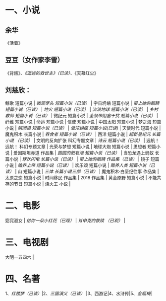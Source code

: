 # 一、小说
## 余华 
 《活着》
## 豆豆（女作家李雪）
 《背叛》、*《遥远的救世主》（已读）*、《天幕红尘》 
## 刘慈欣：
 鲸歌 短篇小说 | *微观尽头 短篇小说（已读）* | 宇宙坍缩 短篇小说 | *带上她的眼睛 短篇小说（已读）* | 
 *地火 短篇小说（已读）* | *流浪地球 短篇小说（已读）* | *乡村教师 短篇小说（已读）* | 微纪元 短篇小说 |
 *全频带阻塞干扰 短篇小说（已读）* | 纤维 短篇小说 | 命运 短篇小说 | 信使 短篇小说 |
 中国太阳 短篇小说 | 梦之海 短篇小说 | *朝闻道 短篇小说（已读）* | *混沌蝴蝶 短篇小说(已读)* |
 天使时代 短篇小说 | 魔鬼积木 长篇小说 | *吞食者 短篇小说（已读）* | 西洋 短篇小说 |
 *超新星纪元 长篇小说 （已读）* | 文明的反向扩张 科幻专题文章 | *诗云 短篇小说（已读）* | 远航！远航！ 科幻专题文章 |
 光荣与梦想 短篇小说 | 地球大炮 短篇小说 | 思想者 短篇小说 | 爱因斯坦赤道 作品集 | *圆圆的肥皂泡 短篇小说（已读）* |
 当恐龙遇上蚂蚁 长篇小说 | *球状闪电 长篇小说（已读）*  |  *带上她的眼睛 作品集（已读）* | 镜子 短篇小说 |
 *赡养上帝 短篇小说（已读）* | 欢乐颂 短篇小说 | *赡养人类 短篇小说（已读）* | 山 短篇小说 |
 *三体 长篇小说三部（已读）* | 魔鬼积木·白垩纪往事 作品集 | 太原之恋 短篇小说 | 时间移民 作品集 |
 2018 作品集 | 黄金原野 短篇小说 | 不能共存的节日 短篇小说 | 烧火工 小说 |
 # 二、电影
窈窕淑女 | *给你一朵小红花（已观）* | *肖申克的救赎 （已观）* | 
 # 三、电视剧
大明一五四六 | 
# 四、名著
1、*红楼梦（已读）*|2、*三国演义（已读）* |3、西游记|4、水浒传|5、*金瓶梅*|
